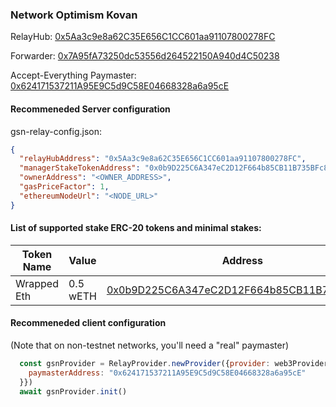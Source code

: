 ### Network Optimism Kovan

RelayHub: [0x5Aa3c9e8a62C35E656C1CC601aa91107800278FC](https://kovan-optimistic.etherscan.io/address/0x5Aa3c9e8a62C35E656C1CC601aa91107800278FC)

Forwarder: [0x7A95fA73250dc53556d264522150A940d4C50238](https://kovan-optimistic.etherscan.io/address/0x7A95fA73250dc53556d264522150A940d4C50238)

Accept-Everything Paymaster: [0x624171537211A95E9C5d9C58E04668328a6a95cE](https://kovan-optimistic.etherscan.io/address/0x624171537211A95E9C5d9C58E04668328a6a95cE)

#### Recommeneded Server configuration
gsn-relay-config.json:
```json
{
  "relayHubAddress": "0x5Aa3c9e8a62C35E656C1CC601aa91107800278FC",
  "managerStakeTokenAddress": "0x0b9D225C6A347eC2D12F664b85CB11B735BFc86d",
  "ownerAddress": "<OWNER_ADDRESS>",
  "gasPriceFactor": 1,
  "ethereumNodeUrl": "<NODE_URL>"
}
```


#### List of supported stake ERC-20 tokens and minimal stakes:

| Token Name  | Value    | Address                                                                                                                       |
|-------------|----------|-------------------------------------------------------------------------------------------------------------------------------|
| Wrapped Eth |  0.5 wETH | [0x0b9D225C6A347eC2D12F664b85CB11B735BFc86d](https://kovan-optimistic.etherscan.io/address/0x0b9D225C6A347eC2D12F664b85CB11B735BFc86d) |


#### Recommeneded client configuration
(Note that on non-testnet networks, you'll need a "real" paymaster)
```js
  const gsnProvider = RelayProvider.newProvider({provider: web3Provider, config: {
    paymasterAddress: "0x624171537211A95E9C5d9C58E04668328a6a95cE"
  }})
  await gsnProvider.init()
```

